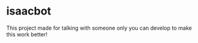 # isaacbot
This project made for talking with someone only you can develop to make this work better!
